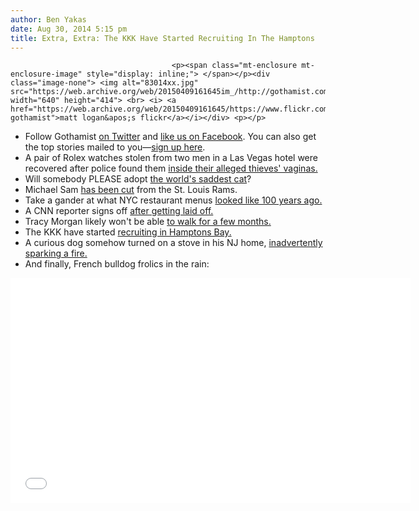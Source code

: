 ```yaml
---
author: Ben Yakas
date: Aug 30, 2014 5:15 pm
title: Extra, Extra: The KKK Have Started Recruiting In The Hamptons
---
```


	
										<p><span class="mt-enclosure mt-enclosure-image" style="display: inline;"> </span></p><div class="image-none"> <img alt="83014xx.jpg" src="https://web.archive.org/web/20150409161645im_/http://gothamist.com/attachments/byakas/83014xx.jpg" width="640" height="414"> <br> <i> <a href="https://web.archive.org/web/20150409161645/https://www.flickr.com/photos/mattron/14891297979/in/pool-gothamist">matt logan&apos;s flickr</a></i></div> <p></p>

<ul>
	<li>Follow Gothamist <a href="https://web.archive.org/web/20150409161645/http://twitter.com/#!/gothamist">on Twitter</a> and <a href="https://web.archive.org/web/20150409161645/http://www.facebook.com/pages/Gothamist/13927915491">like us on Facebook</a>. You can also get the top stories mailed to you&#x2014;<a href="https://web.archive.org/web/20150409161645/http://eepurl.com/Mu4T">sign up here</a>.</li>
	<li>A pair of Rolex watches stolen from two men in a Las Vegas hotel were recovered after police found them <a href="https://web.archive.org/web/20150409161645/http://www.nydailynews.com/news/national/stolen-watches-recovered-women-vaginas-cops-article-1.1922110">inside their alleged thieves&apos; vaginas.</a></li>
	<li>Will somebody PLEASE adopt <a href="https://web.archive.org/web/20150409161645/http://gawker.com/who-will-adopt-the-worlds-saddest-cat-1628824594">the world&apos;s saddest cat</a>?</li>
	<li>Michael Sam <a href="https://web.archive.org/web/20150409161645/http://espn.go.com/nfl/story/_/id/11431047/michael-sam-cut-st-louis-rams">has been cut</a> from the St. Louis Rams.</li>
	<li>Take a gander at what NYC restaurant menus <a href="https://web.archive.org/web/20150409161645/http://www.buzzfeed.com/rachelysanders/nyc-restaurant-menus-100-years-ago#327y9j3">looked like 100 years ago.</a></li>
	<li>A CNN reporter signs off <a href="https://web.archive.org/web/20150409161645/http://nypost.com/2014/08/29/cnn-reporter-says-a-satirical-goodbye-after-being-laid-off/">after getting laid off.</a></li>
	<li>Tracy Morgan likely won&apos;t be able <a href="https://web.archive.org/web/20150409161645/http://pagesix.com/2014/08/30/tracy-morgan-may-not-be-able-to-fully-walk-for-months">to walk for a few months.</a></li>
	<li>The KKK have started <a href="https://web.archive.org/web/20150409161645/http://www.nytimes.com/2014/08/30/nyregion/at-gateway-to-hamptons-ku-klux-klan-advertises-for-new-members.html?partner=rss&amp;emc=rss">recruiting in Hamptons Bay.</a></li>
	<li>A curious dog somehow turned on a stove in his NJ home, <a href="https://web.archive.org/web/20150409161645/http://www.app.com/story/news/crime/jersey-mayhem/2014/08/30/dog-turns-stove-starts-fire-lacey/14859539/">inadvertently sparking a fire.</a></li>
	<li>And finally, French bulldog frolics in the rain: </li>
</ul>

<p><iframe width="640" height="360" src="//web.archive.org/web/20150409161645if_/http://www.youtube.com/embed/Fl484HPIPKE" frameborder="0" allowfullscreen></iframe></p>					
										
									
				
